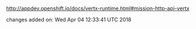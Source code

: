 http://appdev.openshift.io/docs/vertx-runtime.html#mission-http-api-vertx

 
 changes added on: Wed Apr 04 12:33:41 UTC 2018